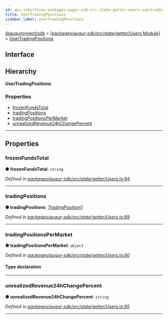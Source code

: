 ```yaml
---
id: api-interfaces-packages-augur-sdk-src-state-getter-users-usertradingpositions
title: UserTradingPositions
sidebar_label: UserTradingPositions
---
```


[@augurproject/sdk](api-readme.md) > [[packages/augur-sdk/src/state/getter/Users Module]](api-modules-packages-augur-sdk-src-state-getter-users-module.md) > [UserTradingPositions](api-interfaces-packages-augur-sdk-src-state-getter-users-usertradingpositions.md)

## Interface

## Hierarchy

**UserTradingPositions**

### Properties

* [frozenFundsTotal](api-interfaces-packages-augur-sdk-src-state-getter-users-usertradingpositions.md#frozenfundstotal)
* [tradingPositions](api-interfaces-packages-augur-sdk-src-state-getter-users-usertradingpositions.md#tradingpositions)
* [tradingPositionsPerMarket](api-interfaces-packages-augur-sdk-src-state-getter-users-usertradingpositions.md#tradingpositionspermarket)
* [unrealizedRevenue24hChangePercent](api-interfaces-packages-augur-sdk-src-state-getter-users-usertradingpositions.md#unrealizedrevenue24hchangepercent)

---

## Properties

<a id="frozenfundstotal"></a>

###  frozenFundsTotal

**● frozenFundsTotal**: *`string`*

*Defined in [packages/augur-sdk/src/state/getter/Users.ts:94](https://github.com/AugurProject/augur/blob/a689f5d0f9/packages/augur-sdk/src/state/getter/Users.ts#L94)*

___
<a id="tradingpositions"></a>

###  tradingPositions

**● tradingPositions**: *[TradingPosition](api-interfaces-packages-augur-sdk-src-state-getter-users-tradingposition.md)[]*

*Defined in [packages/augur-sdk/src/state/getter/Users.ts:89](https://github.com/AugurProject/augur/blob/a689f5d0f9/packages/augur-sdk/src/state/getter/Users.ts#L89)*

___
<a id="tradingpositionspermarket"></a>

###  tradingPositionsPerMarket

**● tradingPositionsPerMarket**: *`object`*

*Defined in [packages/augur-sdk/src/state/getter/Users.ts:90](https://github.com/AugurProject/augur/blob/a689f5d0f9/packages/augur-sdk/src/state/getter/Users.ts#L90)*

#### Type declaration

[marketId: `string`]: [MarketTradingPosition](api-interfaces-packages-augur-sdk-src-state-getter-users-markettradingposition.md)

___
<a id="unrealizedrevenue24hchangepercent"></a>

###  unrealizedRevenue24hChangePercent

**● unrealizedRevenue24hChangePercent**: *`string`*

*Defined in [packages/augur-sdk/src/state/getter/Users.ts:95](https://github.com/AugurProject/augur/blob/a689f5d0f9/packages/augur-sdk/src/state/getter/Users.ts#L95)*

___

